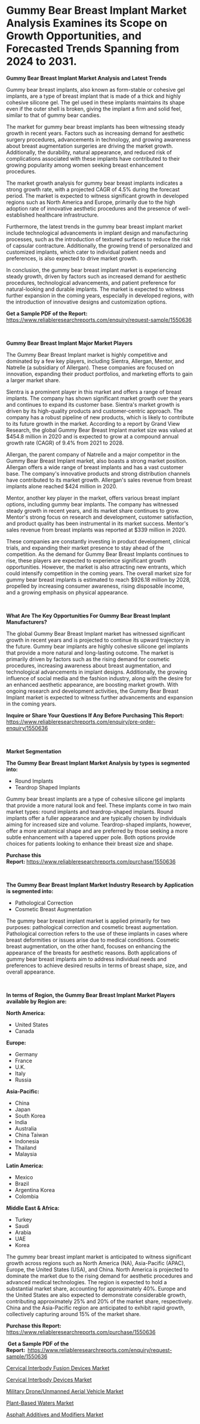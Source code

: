<p><h1>Gummy Bear Breast Implant Market Analysis Examines its Scope on Growth Opportunities, and Forecasted Trends Spanning from 2024 to 2031.</h1></p><p><strong>Gummy Bear Breast Implant Market Analysis and Latest Trends</strong></p>
<p><p>Gummy bear breast implants, also known as form-stable or cohesive gel implants, are a type of breast implant that is made of a thick and highly cohesive silicone gel. The gel used in these implants maintains its shape even if the outer shell is broken, giving the implant a firm and solid feel, similar to that of gummy bear candies.</p><p>The market for gummy bear breast implants has been witnessing steady growth in recent years. Factors such as increasing demand for aesthetic surgery procedures, advancements in technology, and growing awareness about breast augmentation surgeries are driving the market growth. Additionally, the durability, natural appearance, and reduced risk of complications associated with these implants have contributed to their growing popularity among women seeking breast enhancement procedures.</p><p>The market growth analysis for gummy bear breast implants indicates a strong growth rate, with a projected CAGR of 4.5% during the forecast period. The market is expected to witness significant growth in developed regions such as North America and Europe, primarily due to the high adoption rate of innovative aesthetic procedures and the presence of well-established healthcare infrastructure.</p><p>Furthermore, the latest trends in the gummy bear breast implant market include technological advancements in implant design and manufacturing processes, such as the introduction of textured surfaces to reduce the risk of capsular contracture. Additionally, the growing trend of personalized and customized implants, which cater to individual patient needs and preferences, is also expected to drive market growth.</p><p>In conclusion, the gummy bear breast implant market is experiencing steady growth, driven by factors such as increased demand for aesthetic procedures, technological advancements, and patient preference for natural-looking and durable implants. The market is expected to witness further expansion in the coming years, especially in developed regions, with the introduction of innovative designs and customization options.</p></p>
<p><strong>Get a Sample PDF of the Report:&nbsp;</strong> <a href="https://www.reliableresearchreports.com/enquiry/request-sample/1550636">https://www.reliableresearchreports.com/enquiry/request-sample/1550636</a></p>
<p>&nbsp;</p>
<p><strong>Gummy Bear Breast Implant Major Market Players</strong></p>
<p><p>The Gummy Bear Breast Implant market is highly competitive and dominated by a few key players, including Sientra, Allergan, Mentor, and Natrelle (a subsidiary of Allergan). These companies are focused on innovation, expanding their product portfolios, and marketing efforts to gain a larger market share.</p><p>Sientra is a prominent player in this market and offers a range of breast implants. The company has shown significant market growth over the years and continues to expand its customer base. Sientra's market growth is driven by its high-quality products and customer-centric approach. The company has a robust pipeline of new products, which is likely to contribute to its future growth in the market. According to a report by Grand View Research, the global Gummy Bear Breast Implant market size was valued at $454.8 million in 2020 and is expected to grow at a compound annual growth rate (CAGR) of 9.4% from 2021 to 2028.</p><p>Allergan, the parent company of Natrelle and a major competitor in the Gummy Bear Breast Implant market, also boasts a strong market position. Allergan offers a wide range of breast implants and has a vast customer base. The company's innovative products and strong distribution channels have contributed to its market growth. Allergan's sales revenue from breast implants alone reached $424 million in 2020.</p><p>Mentor, another key player in the market, offers various breast implant options, including gummy bear implants. The company has witnessed steady growth in recent years, and its market share continues to grow. Mentor's strong focus on research and development, customer satisfaction, and product quality has been instrumental in its market success. Mentor's sales revenue from breast implants was reported at $339 million in 2020.</p><p>These companies are constantly investing in product development, clinical trials, and expanding their market presence to stay ahead of the competition. As the demand for Gummy Bear Breast Implants continues to rise, these players are expected to experience significant growth opportunities. However, the market is also attracting new entrants, which could intensify competition in the coming years. The overall market size for gummy bear breast implants is estimated to reach $926.18 million by 2028, propelled by increasing consumer awareness, rising disposable income, and a growing emphasis on physical appearance.</p></p>
<p>&nbsp;</p>
<p><strong>What Are The Key Opportunities For Gummy Bear Breast Implant Manufacturers?</strong></p>
<p><p>The global Gummy Bear Breast Implant market has witnessed significant growth in recent years and is projected to continue its upward trajectory in the future. Gummy bear implants are highly cohesive silicone gel implants that provide a more natural and long-lasting outcome. The market is primarily driven by factors such as the rising demand for cosmetic procedures, increasing awareness about breast augmentation, and technological advancements in implant designs. Additionally, the growing influence of social media and the fashion industry, along with the desire for an enhanced aesthetic appearance, are boosting market growth. With ongoing research and development activities, the Gummy Bear Breast Implant market is expected to witness further advancements and expansion in the coming years.</p></p>
<p><strong>Inquire or Share Your Questions If Any Before Purchasing This Report:</strong> <a href="https://www.reliableresearchreports.com/enquiry/pre-order-enquiry/1550636">https://www.reliableresearchreports.com/enquiry/pre-order-enquiry/1550636</a></p>
<p>&nbsp;</p>
<p><strong>Market Segmentation</strong></p>
<p><strong>The Gummy Bear Breast Implant Market Analysis by types is segmented into:</strong></p>
<p><ul><li>Round Implants</li><li>Teardrop Shaped Implants</li></ul></p>
<p><p>Gummy bear breast implants are a type of cohesive silicone gel implants that provide a more natural look and feel. These implants come in two main market types: round implants and teardrop-shaped implants. Round implants offer a fuller appearance and are typically chosen by individuals aiming for increased size and volume. Teardrop-shaped implants, however, offer a more anatomical shape and are preferred by those seeking a more subtle enhancement with a tapered upper pole. Both options provide choices for patients looking to enhance their breast size and shape.</p></p>
<p><strong>Purchase this Report:&nbsp;</strong><a href="https://www.reliableresearchreports.com/purchase/1550636">https://www.reliableresearchreports.com/purchase/1550636</a></p>
<p>&nbsp;</p>
<p><strong>The Gummy Bear Breast Implant Market Industry Research by Application is segmented into:</strong></p>
<p><ul><li>Pathological Correction</li><li>Cosmetic Breast Augmentation</li></ul></p>
<p><p>The gummy bear breast implant market is applied primarily for two purposes: pathological correction and cosmetic breast augmentation. Pathological correction refers to the use of these implants in cases where breast deformities or issues arise due to medical conditions. Cosmetic breast augmentation, on the other hand, focuses on enhancing the appearance of the breasts for aesthetic reasons. Both applications of gummy bear breast implants aim to address individual needs and preferences to achieve desired results in terms of breast shape, size, and overall appearance.</p></p>
<p>&nbsp;</p>
<p><strong>In terms of Region, the Gummy Bear Breast Implant Market Players available by Region are:</strong></p>
<p>
    <p> <strong> North America: </strong>
        <ul>
            <li>United States</li>
            <li>Canada</li>
        </ul>
        </p> 
    <p> <strong> Europe: </strong>
        <ul>
            <li>Germany</li>
            <li>France</li>
            <li>U.K.</li>
            <li>Italy</li>
            <li>Russia</li>
        </ul>
        </p> 
    <p> <strong> Asia-Pacific: </strong>
        <ul>
            <li>China</li>
            <li>Japan</li>
            <li>South Korea</li>
            <li>India</li>
            <li>Australia</li>
            <li>China Taiwan</li>
            <li>Indonesia</li>
            <li>Thailand</li>
            <li>Malaysia</li>
        </ul>
        </p> 
    <p> <strong> Latin America: </strong>
        <ul>
            <li>Mexico</li>
            <li>Brazil</li>
            <li>Argentina Korea</li>
            <li>Colombia</li>
        </ul>
        </p> 
    <p> <strong> Middle East & Africa: </strong>
        <ul>
            <li>Turkey</li>
            <li>Saudi</li>
            <li>Arabia</li>
            <li>UAE</li>
            <li>Korea</li>
        </ul>
    </p>
    </p>
<p><p>The gummy bear breast implant market is anticipated to witness significant growth across regions such as North America (NA), Asia-Pacific (APAC), Europe, the United States (USA), and China. North America is projected to dominate the market due to the rising demand for aesthetic procedures and advanced medical technologies. The region is expected to hold a substantial market share, accounting for approximately 40%. Europe and the United States are also expected to demonstrate considerable growth, contributing approximately 25% and 20% of the market share, respectively. China and the Asia-Pacific region are anticipated to exhibit rapid growth, collectively capturing around 15% of the market share.</p></p>
<p><strong>Purchase this Report: </strong><a href="https://www.reliableresearchreports.com/purchase/1550636">https://www.reliableresearchreports.com/purchase/1550636</a></p>
<p>&nbsp;<strong>Get a Sample PDF of the Report:&nbsp;&nbsp;</strong><a href="https://www.reliableresearchreports.com/enquiry/request-sample/1550636">https://www.reliableresearchreports.com/enquiry/request-sample/1550636</a></p>
<p><strong></strong></p>
<p><p><a href="https://issuu.com/reportprime-2/docs/cervical-interbody-fusion-devices-market-size-2030">Cervical Interbody Fusion Devices Market</a></p><p><a href="https://issuu.com/reportprime-2/docs/cervical-interbody-devices-market-size-2030.pptx">Cervical Interbody Devices Market</a></p><p><a href="https://issuu.com/reportprime-2/docs/military-droneunmanned-aerial-vehicle-market-size-">Military Drone/Unmanned Aerial Vehicle Market</a></p><p><a href="https://issuu.com/reportprime-2/docs/plant-based-waters-market-size-2030.pptx">Plant-Based Waters Market</a></p><p><a href="https://issuu.com/reportprime-2/docs/asphalt-additives-and-modifiers-market-size-2030.p">Asphalt Additives and Modifiers Market</a></p></p>